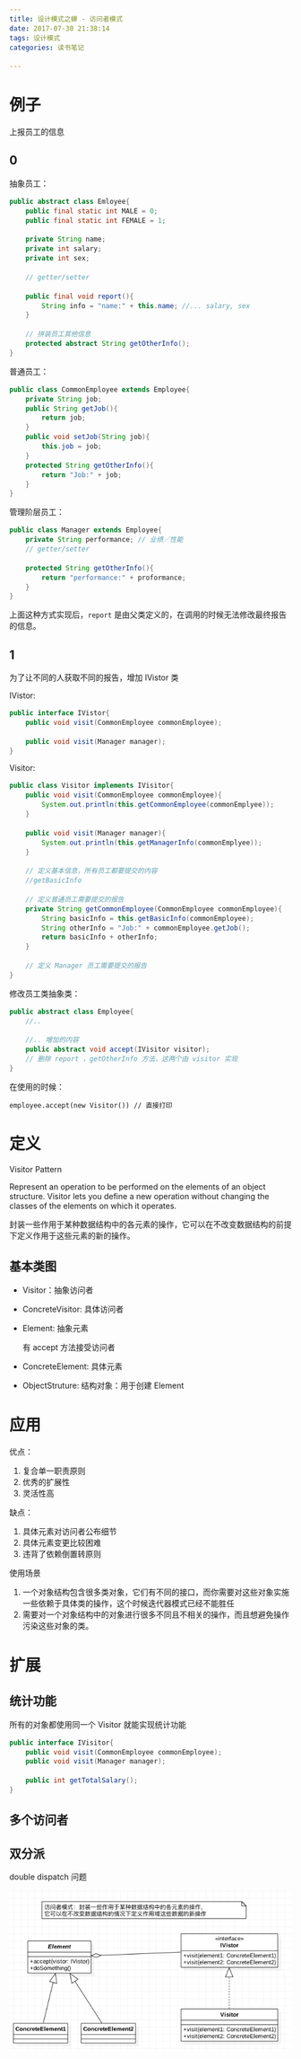 ```yaml
---
title: 设计模式之蝉 - 访问者模式
date: 2017-07-30 21:38:14
tags: 设计模式
categories: 读书笔记

---
```




# 例子 

上报员工的信息

## 0

抽象员工：

```java
public abstract class Emloyee{
    public final static int MALE = 0;
    public final static int FEMALE = 1;

    private String name;
    private int salary;
    private int sex;

    // getter/setter

    public final void report(){
        String info = "name:" + this.name; //... salary, sex
    }

    // 拼装员工其他信息
    protected abstract String getOtherInfo();
}
```


<!--more-->

普通员工：

```java
public class CommonEmployee extends Employee{
    private String job;
    public String getJob(){
        return job;
    }
    public void setJob(String job){
        this.job = job;
    }
    protected String getOtherInfo(){
        return "Job:" + job;
    }
}
```

管理阶层员工：

```java
public class Manager extends Employee{
    private String performance; // 业绩／性能
    // getter/setter

    protected String getOtherInfo(){
        return "performance:" + proformance;
    }
}
```


上面这种方式实现后，`report` 是由父类定义的，在调用的时候无法修改最终报告的信息。

## 1

为了让不同的人获取不同的报告，增加 IVistor 类

IVistor:

```java
public interface IVistor{
    public void visit(CommonEmployee commonEmployee);

    public void visit(Manager manager);
}
```

Visitor:

```java
public class Visitor implements IVisitor{
    public void visit(CommonEmployee commonEmployee){
        System.out.println(this.getCommonEmployee(commonEmplyee));
    }

    public void visit(Manager manager){
        System.out.println(this.getManagerInfo(commonEmplyee));
    }

    // 定义基本信息，所有员工都要提交的内容
    //getBasicInfo

    // 定义普通员工需要提交的报告
    private String getCommonEmployee(CommonEmployee commonEmployee){
        String basicInfo = this.getBasicInfo(commonEmployee);
        String otherInfo = "Job:" + commonEmployee.getJob();
        return basicInfo + otherInfo;
    }

    // 定义 Manager 员工需要提交的报告
}
```

修改员工类抽象类：

```java
public abstract class Employee{
    //..

    //.. 增加的内容
    public abstract void accept(IVisitor visitor);
    // 删除 report ，getOtherInfo 方法，这两个由 visitor 实现
} 
```

在使用的时候：

```
employee.accept(new Visitor()) // 直接打印
```

# 定义

Visitor Pattern

Represent an operation to be performed on the elements of an object structure. Visitor lets you define a new operation without changing the classes of the elements on which it operates.

封装一些作用于某种数据结构中的各元素的操作，它可以在不改变数据结构的前提下定义作用于这些元素的新的操作。


## 基本类图

- Visitor：抽象访问者
- ConcreteVisitor: 具体访问者
- Element: 抽象元素

    有 accept 方法接受访问者

- ConcreteElement: 具体元素
- ObjectStruture: 结构对象：用于创建 Element

# 应用

优点：

1. 复合单一职责原则
2. 优秀的扩展性
3. 灵活性高

缺点：

1. 具体元素对访问者公布细节
2. 具体元素变更比较困难
3. 违背了依赖倒置转原则

使用场景

1. 一个对象结构包含很多类对象，它们有不同的接口，而你需要对这些对象实施一些依赖于具体类的操作，这个时候迭代器模式已经不能胜任
2. 需要对一个对象结构中的对象进行很多不同且不相关的操作，而且想避免操作污染这些对象的类。


# 扩展

## 统计功能

所有的对象都使用同一个 Visitor 就能实现统计功能

```java
public interface IVisitor{
    public void visit(CommonEmployee commonEmployee);
    public void visit(Manager manager);

    public int getTotalSalary();
}
```

## 多个访问者

## 双分派

double dispatch 问题


![visitor](https://raw.githubusercontent.com/fangmd/markdownphoto/master/src/design-uml/design_uml_visitor.png)